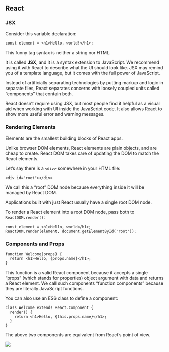 ## React

### JSX

Consider this variable declaration:

`const element = <h1>Hello, world!</h1>;`

This funny tag syntax is neither a string nor HTML.

It is called **JSX**, and it is a syntax extension to JavaScript. We recommend using it with React to describe what the UI should look like. JSX may remind you of a template language, but it comes with the full power of JavaScript.

Instead of artificially separating technologies by putting markup and logic in separate files, React separates concerns with loosely coupled units called “components” that contain both.

React doesn’t require using JSX, but most people find it helpful as a visual aid when working with UI inside the JavaScript code. It also allows React to show more useful error and warning messages.


### Rendering Elements

Elements are the smallest building blocks of React apps.

Unlike browser DOM elements, React elements are plain objects, and are cheap to create. React DOM takes care of updating the DOM to match the React elements.

Let’s say there is a `<div>` somewhere in your HTML file:

`<div id="root"></div>`

We call this a “root” DOM node because everything inside it will be managed by React DOM.

Applications built with just React usually have a single root DOM node. 

To render a React element into a root DOM node, pass both to `ReactDOM.render()`:

```
const element = <h1>Hello, world</h1>;
ReactDOM.render(element, document.getElementById('root'));
```


### Components and Props

```
function Welcome(props) {
  return <h1>Hello, {props.name}</h1>;
}
```

This function is a valid React component because it accepts a single “props” (which stands for properties) object argument with data and returns a React element. We call such components “function components” because they are literally JavaScript functions.

You can also use an ES6 class to define a component:

```
class Welcome extends React.Component {
  render() {
    return <h1>Hello, {this.props.name}</h1>;
  }
}
```

The above two components are equivalent from React’s point of view.

![](https://miro.medium.com/max/1084/1*rDRBsktYbw_aojp9eXi-hg.png)